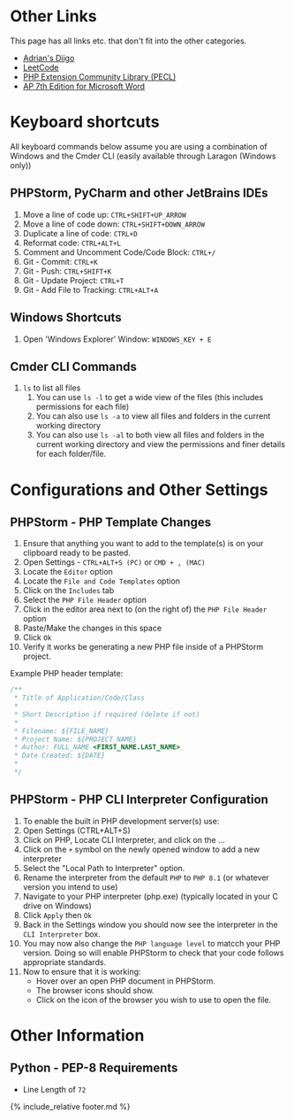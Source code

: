 # Other Links

This page has all links etc. that don't fit into the other categories.

- [Adrian's Diigo](http://diigo.com/user/ady_gould)
- [LeetCode](https://leetcode.com/)
- [PHP Extension Community Library (PECL)](https://pecl.php.net/)
- [AP 7th Edition for Microsoft Word](https://github.com/briankavanaugh/APA-7th-Edition)


# Keyboard shortcuts

All keyboard commands below assume you are using a combination of Windows and the Cmder CLI (easily available through Laragon (Windows only))

## PHPStorm, PyCharm and other JetBrains IDEs

1. Move a line of code up: `CTRL+SHIFT+UP_ARROW`
2. Move a line of code down: `CTRL+SHIFT+DOWN_ARROW`
3. Duplicate a line of code: `CTRL+D`
4. Reformat code: `CTRL+ALT+L`
5. Comment and Uncomment Code/Code Block: `CTRL+/`
6. Git - Commit: `CTRL+K`
7. Git - Push: `CTRL+SHIFT+K`
8. Git - Update Project: `CTRL+T`
9. Git - Add File to Tracking: `CTRL+ALT+A`

## Windows Shortcuts

1. Open 'Windows Explorer' Window: `WINDOWS_KEY + E`

## Cmder CLI Commands

1. `ls` to list all files
   1. You can use `ls -l` to get a wide view of the files (this includes permissions for each file)
   2. You can also use `ls -a` to view all files and folders in the current working directory
   3. You can also use `ls -al` to both view all files and folders in the current working directory and view the permissions and finer details for each folder/file.

# Configurations and Other Settings

## PHPStorm - PHP Template Changes

1. Ensure that anything you want to add to the template(s) is on your clipboard ready to be pasted.
2. Open Settings - `CTRL+ALT+S (PC)` or `CMD + , (MAC)`
3. Locate the `Editor` option
4. Locate the `File and Code Templates` option
5. Click on the `Includes` tab
6. Select the `PHP File Header` option
7. Click in the editor area next to (on the right of) the `PHP File Header` option
8. Paste/Make the changes in this space
9. Click `Ok`
10. Verify it works be generating a new PHP file inside of a PHPStorm project.

Example PHP header template:

```php
/**
 * Title of Application/Code/Class
 *
 * Short Description if required (delete if not)
 *
 * Filename: ${FILE_NAME}
 * Project Name: ${PROJECT_NAME}
 * Author: FULL_NAME <FIRST_NAME.LAST_NAME>
 * Date Created: ${DATE}
 *
 */
```

## PHPStorm - PHP CLI Interpreter Configuration

1. To enable the built in PHP development server(s) use:
2. Open Settings (CTRL+ALT+S)
3. Click on PHP, Locate CLI Interpreter, and click on the ...
4. Click on the `+` symbol on the newly opened window to add a new interpreter
5. Select the "Local Path to Interpreter" option.
6. Rename the interpreter from the default `PHP` to `PHP 8.1` (or whatever version you intend to use)
7. Navigate to your PHP interpreter (php.exe) (typically located in your C drive on Windows)
8. Click `Apply` then `Ok`
9. Back in the Settings window you should now see the interpreter in the `CLI Interpreter` box.
10. You may now also change the `PHP language level` to matcch your PHP version. Doing so will enable PHPStorm to check that your code follows appropriate standards.
11. Now to ensure that it is working:
    - Hover over an open PHP document in PHPStorm.
    - The browser icons should show.
    - Click on the icon of the browser you wish to use to open the file.

# Other Information

## Python - PEP-8 Requirements

 - Line Length of `72`




{% include_relative footer.md %}
